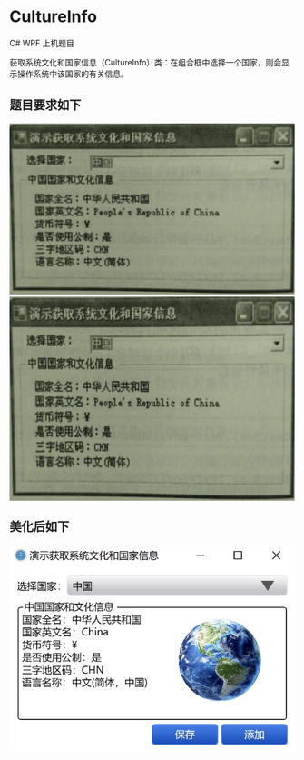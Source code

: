 # CultureInfo
C# WPF 上机题目

获取系统文化和国家信息（CultureInfo）类：在组合框中选择一个国家，则会显示操作系统中该国家的有关信息。
## 题目要求如下
![Image](题目截图.jpeg)
<img src="题目截图.jpeg" width = "600" height = "360" alt="" align=center />
## 美化后如下
![Image](界面.jpg)
